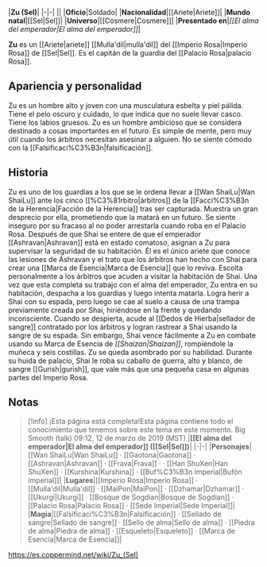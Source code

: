 

|**Zu (Sel)**|
|-|-|
||
|**Oficio**|Soldado|
|**Nacionalidad**|[[Ariete\|Ariete]]|
|**Mundo natal**|[[Sel\|Sel]]|
|**Universo**|[[Cosmere\|Cosmere]]|
|**Presentado en**|*[[El alma del emperador\|El alma del emperador]]*|

**Zu** es un [[Ariete\|ariete]] [[Mulla'dil\|mulla'dil]] del [[Imperio Rosa\|Imperio Rosa]] de [[Sel\|Sel]]. Es el capitán de la guardia del [[Palacio Rosa\|palacio Rosa]].

## Apariencia y personalidad
Zu es un hombre alto y joven con una musculatura esbelta y piel pálida. Tiene el pelo oscuro y cuidado, lo que indica que no suele llevar casco. Tiene los labios gruesos.
Zu es un hombre ambicioso que se considera destinado a cosas importantes en el futuro. Es simple de mente, pero muy útil cuando los árbitros necesitan asesinar a alguien. No se siente cómodo con la [[Falsificaci%C3%B3n\|falsificación]].

## Historia
Zu es uno de los guardias a los que se le ordena llevar a [[Wan ShaiLu\|Wan ShaiLu]] ante los cinco [[%C3%81rbitro\|árbitros]] de la [[Facci%C3%B3n de la Herencia\|Facción de la Herencia]] tras ser capturada. Muestra un gran desprecio por ella, prometiendo que la matará en un futuro. Se siente inseguro por su fracaso al no poder arrestarla cuando roba en el Palacio Rosa. Después de que Shai se entere de que el emperador [[Ashravan\|Ashravan]] está en estado comatoso, asignan a Zu para supervisar la seguridad de su habitación. Él es el único ariete que conoce las lesiones de Ashravan y el trato que los árbitros han hecho con Shai para crear una [[Marca de Esencia\|Marca de Esencia]] que lo reviva. Escolta personalmente a los árbitros que acuden a visitar la habitación de Shai.
Una vez que esta completa su trabajo con el alma del emperador, Zu entra en su habitación, despacha a los guardias y luego intenta matarla. Logra herir a Shai con su espada, pero luego se cae al suelo a causa de una trampa previamente creada por Shai, hiriéndose en la frente y quedando inconsciente. Cuando se despierta, acude al [[Dedos de Hierba\|sellador de sangre]] contratado por los árbitros y logran rastrear a Shai usando la sangre de su espada. Sin embargo, Shai vence fácilmente a Zu en combate usando su Marca de Esencia de *[[Shaizan\|Shaizan]]*, rompiéndole la muñeca y seis costillas. Zu se queda asombrado por su habilidad. Durante su huida de palacio, Shai le roba su caballo de guerra, alto y blanco, de sangre [[Gurish\|gurish]], que vale más que una pequeña casa en algunas partes del Imperio Rosa.

## Notas

> [!info] ¡Esta página está completa!Esta página contiene todo el conocimiento que tenemos sobre este tema en este momento.
Big Smooth (talk) 09:12, 12 de marzo de 2019 (MST)
|**[[El alma del emperador\|El alma del emperador]] ([[Sel\|Sel]])**|
|-|-|
|**Personajes**|[[Wan ShaiLu\|Wan ShaiLu]] · [[Gaotona\|Gaotona]] · [[Ashravan\|Ashravan]] · [[Frava\|Frava]] ·  · [[Han ShuXen\|Han ShuXen]] · [[Kurshina\|Kurshina]] · [[Buf%C3%B3n imperial\|Bufón imperial]]|
|**Lugares**|[[Imperio Rosa\|Imperio Rosa]] · [[Mulla'dil\|Mulla'dil]] · [[MaiPon\|MaiPon]] · [[Dzhamar\|Dzhamar]] · [[Ukurgi\|Ukurgi]] · [[Bosque de Sogdian\|Bosque de Sogdian]] · [[Palacio Rosa\|Palacio Rosa]] · [[Sede Imperial\|Sede Imperial]]|
|**Magia**|[[Falsificaci%C3%B3n\|Falsificación]] · [[Sellado de sangre\|Sellado de sangre]] · [[Sello de alma\|Sello de alma]] · [[Piedra de alma\|Piedra de alma]] · [[Esqueleto\|Esqueleto]] · [[Marca de Esencia\|Marca de Esencia]]|



https://es.coppermind.net/wiki/Zu_(Sel)